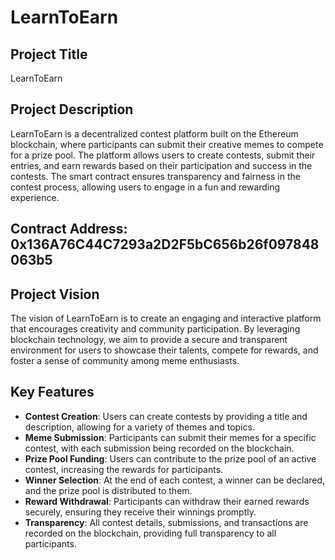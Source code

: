 # LearnToEarn

## Project Title
LearnToEarn
## Project Description
LearnToEarn is a decentralized contest platform built on the Ethereum blockchain, where participants can submit their creative memes to compete for a prize pool. The platform allows users to create contests, submit their entries, and earn rewards based on their participation and success in the contests. The smart contract ensures transparency and fairness in the contest process, allowing users to engage in a fun and rewarding experience.

## Contract Address: 0x136A76C44C7293a2D2F5bC656b26f097848063b5

## Project Vision
The vision of LearnToEarn is to create an engaging and interactive platform that encourages creativity and community participation. By leveraging blockchain technology, we aim to provide a secure and transparent environment for users to showcase their talents, compete for rewards, and foster a sense of community among meme enthusiasts.

## Key Features
- **Contest Creation**: Users can create contests by providing a title and description, allowing for a variety of themes and topics.
- **Meme Submission**: Participants can submit their memes for a specific contest, with each submission being recorded on the blockchain.
- **Prize Pool Funding**: Users can contribute to the prize pool of an active contest, increasing the rewards for participants.
- **Winner Selection**: At the end of each contest, a winner can be declared, and the prize pool is distributed to them.
- **Reward Withdrawal**: Participants can withdraw their earned rewards securely, ensuring they receive their winnings promptly.
- **Transparency**: All contest details, submissions, and transactions are recorded on the blockchain, providing full transparency to all participants.

